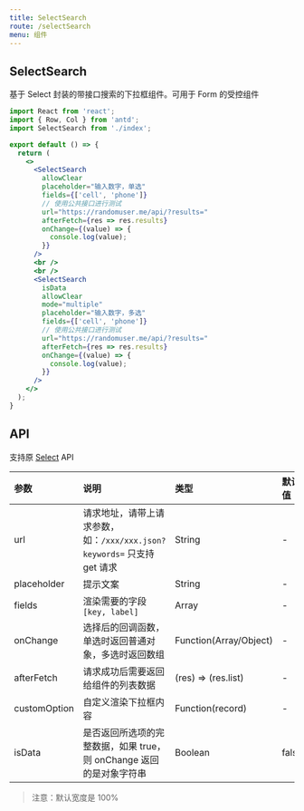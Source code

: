 ```yaml
---
title: SelectSearch
route: /selectSearch
menu: 组件
---
```


## SelectSearch

基于 Select 封装的带接口搜索的下拉框组件。可用于 Form 的受控组件

```jsx
import React from 'react';
import { Row, Col } from 'antd';
import SelectSearch from './index';

export default () => {
  return (
    <>
      <SelectSearch
        allowClear
        placeholder="输入数字，单选"
        fields={['cell', 'phone']}
        // 使用公共接口进行测试
        url="https://randomuser.me/api/?results="
        afterFetch={res => res.results}
        onChange={(value) => {
          console.log(value);
        }}
      />
      <br />
      <br />
      <SelectSearch
        isData
        allowClear
        mode="multiple"
        placeholder="输入数字，多选"
        fields={['cell', 'phone']}
        // 使用公共接口进行测试
        url="https://randomuser.me/api/?results="
        afterFetch={res => res.results}
        onChange={(value) => {
          console.log(value);
        }}
      />
    </>
  );
}
```

## API

支持原 [Select](https://ant-design.gitee.io/components/select-cn/) API

|参数|说明|类型|默认值|
|:--|:--|:--|:--|
|url|请求地址，请带上请求参数，如：`/xxx/xxx.json?keywords=` 只支持 get 请求|String|-|
|placeholder|提示文案|String|-|
|fields|渲染需要的字段`[key, label]`|Array|-|
|onChange|选择后的回调函数，单选时返回普通对象，多选时返回数组|Function(Array/Object)|-|
|afterFetch|请求成功后需要返回给组件的列表数据|(res) => (res.list)|-|
|customOption|自定义渲染下拉框内容|Function(record)|-|
|isData|是否返回所选项的完整数据，如果 true，则 onChange 返回的是对象字符串|Boolean|false|

> 注意：默认宽度是 100%
